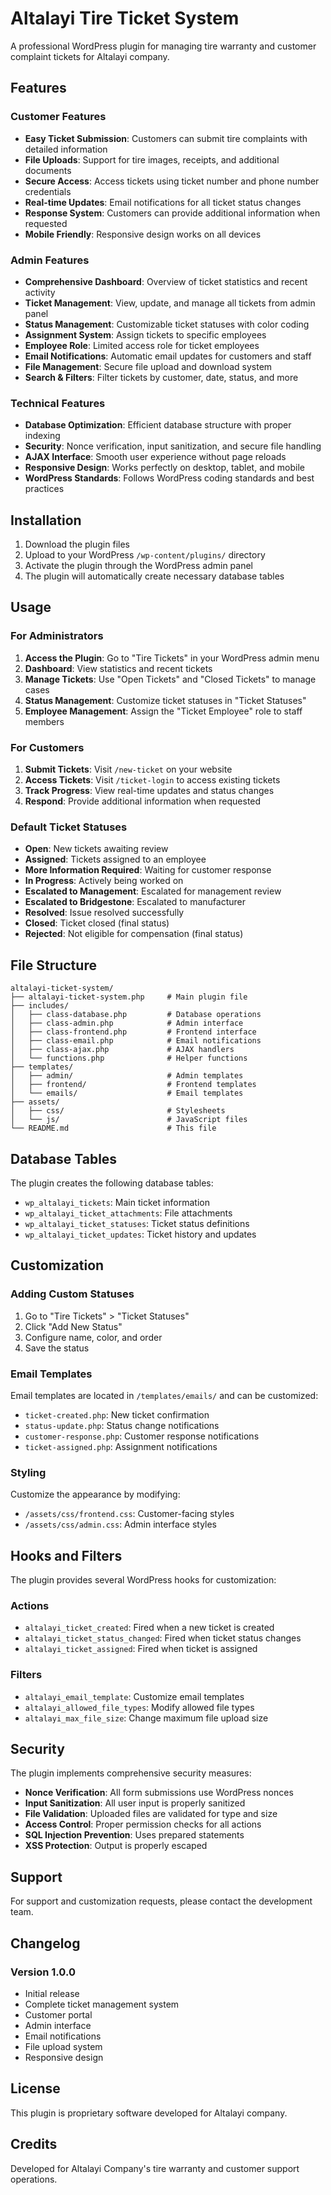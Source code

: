 # Altalayi Tire Ticket System

A professional WordPress plugin for managing tire warranty and customer complaint tickets for Altalayi company.

## Features

### Customer Features
- **Easy Ticket Submission**: Customers can submit tire complaints with detailed information
- **File Uploads**: Support for tire images, receipts, and additional documents
- **Secure Access**: Access tickets using ticket number and phone number credentials
- **Real-time Updates**: Email notifications for all ticket status changes
- **Response System**: Customers can provide additional information when requested
- **Mobile Friendly**: Responsive design works on all devices

### Admin Features
- **Comprehensive Dashboard**: Overview of ticket statistics and recent activity
- **Ticket Management**: View, update, and manage all tickets from admin panel
- **Status Management**: Customizable ticket statuses with color coding
- **Assignment System**: Assign tickets to specific employees
- **Employee Role**: Limited access role for ticket employees
- **Email Notifications**: Automatic email updates for customers and staff
- **File Management**: Secure file upload and download system
- **Search & Filters**: Filter tickets by customer, date, status, and more

### Technical Features
- **Database Optimization**: Efficient database structure with proper indexing
- **Security**: Nonce verification, input sanitization, and secure file handling
- **AJAX Interface**: Smooth user experience without page reloads
- **Responsive Design**: Works perfectly on desktop, tablet, and mobile
- **WordPress Standards**: Follows WordPress coding standards and best practices

## Installation

1. Download the plugin files
2. Upload to your WordPress `/wp-content/plugins/` directory
3. Activate the plugin through the WordPress admin panel
4. The plugin will automatically create necessary database tables

## Usage

### For Administrators

1. **Access the Plugin**: Go to "Tire Tickets" in your WordPress admin menu
2. **Dashboard**: View statistics and recent tickets
3. **Manage Tickets**: Use "Open Tickets" and "Closed Tickets" to manage cases
4. **Status Management**: Customize ticket statuses in "Ticket Statuses"
5. **Employee Management**: Assign the "Ticket Employee" role to staff members

### For Customers

1. **Submit Tickets**: Visit `/new-ticket` on your website
2. **Access Tickets**: Visit `/ticket-login` to access existing tickets
3. **Track Progress**: View real-time updates and status changes
4. **Respond**: Provide additional information when requested

### Default Ticket Statuses

- **Open**: New tickets awaiting review
- **Assigned**: Tickets assigned to an employee
- **More Information Required**: Waiting for customer response
- **In Progress**: Actively being worked on
- **Escalated to Management**: Escalated for management review
- **Escalated to Bridgestone**: Escalated to manufacturer
- **Resolved**: Issue resolved successfully
- **Closed**: Ticket closed (final status)
- **Rejected**: Not eligible for compensation (final status)

## File Structure

```
altalayi-ticket-system/
├── altalayi-ticket-system.php     # Main plugin file
├── includes/
│   ├── class-database.php         # Database operations
│   ├── class-admin.php            # Admin interface
│   ├── class-frontend.php         # Frontend interface
│   ├── class-email.php            # Email notifications
│   ├── class-ajax.php             # AJAX handlers
│   └── functions.php              # Helper functions
├── templates/
│   ├── admin/                     # Admin templates
│   ├── frontend/                  # Frontend templates
│   └── emails/                    # Email templates
├── assets/
│   ├── css/                       # Stylesheets
│   └── js/                        # JavaScript files
└── README.md                      # This file
```

## Database Tables

The plugin creates the following database tables:

- `wp_altalayi_tickets`: Main ticket information
- `wp_altalayi_ticket_attachments`: File attachments
- `wp_altalayi_ticket_statuses`: Ticket status definitions
- `wp_altalayi_ticket_updates`: Ticket history and updates

## Customization

### Adding Custom Statuses

1. Go to "Tire Tickets" > "Ticket Statuses"
2. Click "Add New Status"
3. Configure name, color, and order
4. Save the status

### Email Templates

Email templates are located in `/templates/emails/` and can be customized:

- `ticket-created.php`: New ticket confirmation
- `status-update.php`: Status change notifications
- `customer-response.php`: Customer response notifications
- `ticket-assigned.php`: Assignment notifications

### Styling

Customize the appearance by modifying:

- `/assets/css/frontend.css`: Customer-facing styles
- `/assets/css/admin.css`: Admin interface styles

## Hooks and Filters

The plugin provides several WordPress hooks for customization:

### Actions
- `altalayi_ticket_created`: Fired when a new ticket is created
- `altalayi_ticket_status_changed`: Fired when ticket status changes
- `altalayi_ticket_assigned`: Fired when ticket is assigned

### Filters
- `altalayi_email_template`: Customize email templates
- `altalayi_allowed_file_types`: Modify allowed file types
- `altalayi_max_file_size`: Change maximum file upload size

## Security

The plugin implements comprehensive security measures:

- **Nonce Verification**: All form submissions use WordPress nonces
- **Input Sanitization**: All user input is properly sanitized
- **File Validation**: Uploaded files are validated for type and size
- **Access Control**: Proper permission checks for all actions
- **SQL Injection Prevention**: Uses prepared statements
- **XSS Protection**: Output is properly escaped

## Support

For support and customization requests, please contact the development team.

## Changelog

### Version 1.0.0
- Initial release
- Complete ticket management system
- Customer portal
- Admin interface
- Email notifications
- File upload system
- Responsive design

## License

This plugin is proprietary software developed for Altalayi company.

## Credits

Developed for Altalayi Company's tire warranty and customer support operations.
